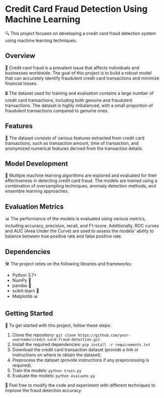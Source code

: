 # Credit Card Fraud Detection Using Machine Learning

🔍 This project focuses on developing a credit card fraud detection system using machine learning techniques.

## Overview

📝 Credit card fraud is a prevalent issue that affects individuals and businesses worldwide. The goal of this project is to build a robust model that can accurately identify fraudulent credit card transactions and minimize financial losses.

🔒 The dataset used for training and evaluation contains a large number of credit card transactions, including both genuine and fraudulent transactions. The dataset is highly imbalanced, with a small proportion of fraudulent transactions compared to genuine ones.

## Features

🔢 The dataset consists of various features extracted from credit card transactions, such as transaction amount, time of transaction, and anonymized numerical features derived from the transaction details.

## Model Development

🔧 Multiple machine learning algorithms are explored and evaluated for their effectiveness in detecting credit card fraud. The models are trained using a combination of oversampling techniques, anomaly detection methods, and ensemble learning approaches.

## Evaluation Metrics

📊 The performance of the models is evaluated using various metrics, including accuracy, precision, recall, and F1-score. Additionally, ROC curves and AUC (Area Under the Curve) are used to assess the models' ability to balance between true positive rate and false positive rate.

## Dependencies

🛠️ The project relies on the following libraries and frameworks:

- Python 3.7+
- NumPy 🧮
- pandas 🐼
- scikit-learn 🧪
- Matplotlib 📊

## Getting Started

🚀 To get started with this project, follow these steps:

1. Clone the repository: `git clone https://github.com/your-username/credit-card-fraud-detection.git`
2. Install the required dependencies: `pip install -r requirements.txt`
3. Download the credit card transaction dataset (provide a link or instructions on where to obtain the dataset).
4. Preprocess the dataset (provide instructions if any preprocessing is required).
5. Train the models: `python train.py`
6. Evaluate the models: `python evaluate.py`

📝 Feel free to modify the code and experiment with different techniques to improve the fraud detection accuracy.
